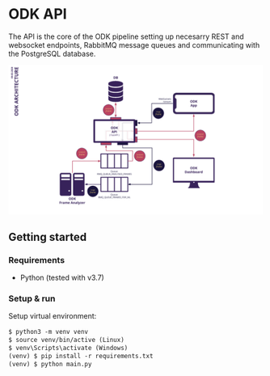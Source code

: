 # ODK API

The API is the core of the ODK pipeline setting up necesarry REST and websocket endpoints, RabbitMQ message queues and communicating with the PostgreSQL database.

![architecture](../images/odk-stack-architecture.png)

## Getting started

### Requirements

- Python (tested with v3.7)

### Setup & run

Setup virtual environment:
```
$ python3 -m venv venv
$ source venv/bin/active (Linux)
$ venv\Scripts\activate (Windows)
(venv) $ pip install -r requirements.txt
(venv) $ python main.py
```